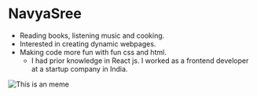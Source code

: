 # NavyaSree

* Reading books, listening music and cooking.
* Interested in creating dynamic webpages.
* Making code more fun with fun css and html.
  * I had prior knowledge in React js. I worked as a frontend developer at a startup company in India.

![This is an meme](https://www.letseatcake.com/wp-content/uploads/2021/07/funny-memes-12.jpg)